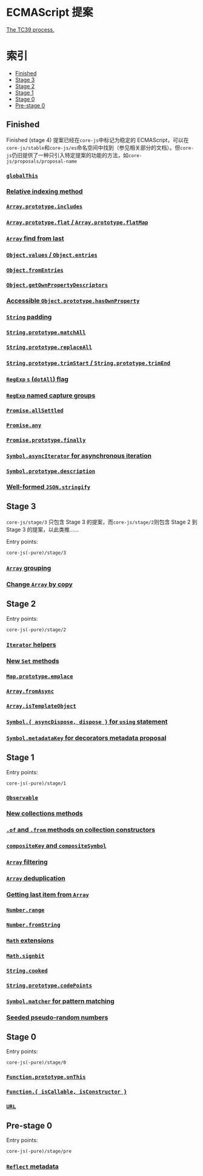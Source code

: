 # ECMAScript 提案

[The TC39 process.](https://tc39.github.io/process-document/)

# 索引

- [Finished](#finished)
- [Stage 3](#stage-3)
- [Stage 2](#stage-2)
- [Stage 1](#stage-1)
- [Stage 0](#stage-0)
- [Pre-stage 0](#pre-stage-0)

## Finished

Finished (stage 4) 提案已经在`core-js`中标记为稳定的 ECMAScript，可以在`core-js/stable`和`core-js/es`命名空间中找到（参见相关部分的文档）。但`core-js`仍旧提供了一种只引入特定提案的功能的方法，如`core-js/proposals/proposal-name`

### [`globalThis`](global-this.md)

### [Relative indexing method](relative-indexing-method.md)

### [`Array.prototype.includes`](array-includes.md)

### [`Array.prototype.flat` / `Array.prototype.flatMap`](array-flat-map.md)

### [`Array` find from last](array-find-from-last.md)

### [`Object.values` / `Object.entries`](object-values-entries.md)

### [`Object.fromEntries`](object-from-entries.md)

### [`Object.getOwnPropertyDescriptors`](object-getownpropertydescriptors.md)

### [Accessible `Object.prototype.hasOwnProperty`](accessible-object-hasownproperty.md)

### [`String` padding](string-padding.md)

### [`String.prototype.matchAll`](string-match-all.md)

### [`String.prototype.replaceAll`](string-replace-all.md)

### [`String.prototype.trimStart` / `String.prototype.trimEnd`](string-left-right-trim.md)

### [`RegExp` `s` (`dotAll`) flag](regexp-dotall-flag.md)

### [`RegExp` named capture groups](regexp-named-groups.md)

### [`Promise.allSettled`](promise-all-settled.md)

### [`Promise.any`](promise-any.md)

### [`Promise.prototype.finally`](promise-finally.md)

### [`Symbol.asyncIterator` for asynchronous iteration](async-iteration.md)

### [`Symbol.prototype.description`](symbol-description.md)

### [Well-formed `JSON.stringify`](well-formed-stringify.md)

## Stage 3

`core-js/stage/3` 只包含 Stage 3 的提案，而`core-js/stage/2`则包含 Stage 2 到 Stage 3 的提案，以此类推……

Entry points:

```
core-js(-pure)/stage/3
```

### [`Array` grouping](array-grouping.md)

### [Change `Array` by copy](change-array-by-copy.md)

## Stage 2

Entry points:

```
core-js(-pure)/stage/2
```

### [`Iterator` helpers](iterator-helpers.md)

### [New `Set` methods](set-methods.md)

### [`Map.prototype.emplace`](map-upsert.md)

### [`Array.fromAsync`](array-from-async.md)

### [`Array.isTemplateObject`](array-is-template-object.md)

### [`Symbol.{ asyncDispose, dispose }` for `using` statement](using-statement.md)

### [`Symbol.metadataKey` for decorators metadata proposal](decorator-metadata.md)

## Stage 1

Entry points:

```
core-js(-pure)/stage/1
```

### [`Observable`](observable.md)

### [New collections methods](collection-methods.md)

### [`.of` and `.from` methods on collection constructors](collection-of-from.md)

### [`compositeKey` and `compositeSymbol`](keys-composition.md)

### [`Array` filtering](array-filtering.md)

### [`Array` deduplication](array-unique.md)

### [Getting last item from `Array`](array-find-from-last.md)

### [`Number.range`](number-range.md)

### [`Number.fromString`](number-from-string.md)

### [`Math` extensions](math-extensions.md)

### [`Math.signbit`](math-signbit.md)

### [`String.cooked`](string-cooked.md)

### [`String.prototype.codePoints`](string-code-points.md)

### [`Symbol.matcher` for pattern matching](pattern-matching.md)

### [Seeded pseudo-random numbers](seeded-random.md)

## Stage 0

Entry points:

```
core-js(-pure)/stage/0
```

### [`Function.prototype.unThis`](function-un-this.md)

### [`Function.{ isCallable, isConstructor }`](function-is-callable-is-constructor.md)

### [`URL`](url.md)

## Pre-stage 0

Entry points:

```
core-js(-pure)/stage/pre
```

### [`Reflect` metadata](reflect-metadata.md)
